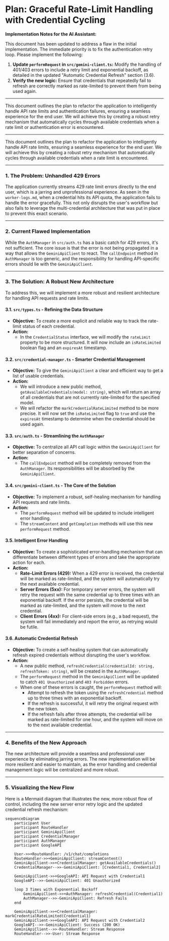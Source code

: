 # Plan: Graceful Rate-Limit Handling with Credential Cycling

**Implementation Notes for the AI Assistant:**

This document has been updated to address a flaw in the initial implementation. The immediate priority is to fix the authentication retry loop. Please implement the following:

1.  **Update `performRequest` in `src/gemini-client.ts`:** Modify the handling of 401/403 errors to include a retry limit and exponential backoff, as detailed in the updated "Automatic Credential Refresh" section (3.6).
2.  **Verify the new logic:** Ensure that credentials that repeatedly fail to refresh are correctly marked as rate-limited to prevent them from being used again.
---

This document outlines the plan to refactor the application to intelligently handle API rate limits and authentication failures, ensuring a seamless experience for the end user. We will achieve this by creating a robust retry mechanism that automatically cycles through available credentials when a rate limit or authentication error is encountered.

---

This document outlines the plan to refactor the application to intelligently handle API rate limits, ensuring a seamless experience for the end user. We will achieve this by creating a robust retry mechanism that automatically cycles through available credentials when a rate limit is encountered.

---

### **1. The Problem: Unhandled 429 Errors**

The application currently streams 429 rate limit errors directly to the end user, which is a jarring and unprofessional experience. As seen in the `worker-logs.md`, when a credential hits its API quota, the application fails to handle the error gracefully. This not only disrupts the user's workflow but also fails to leverage the multi-credential architecture that was put in place to prevent this exact scenario.

---

### **2. Current Flawed Implementation**

While the `AuthManager` in `src/auth.ts` has a basic catch for 429 errors, it's not sufficient. The core issue is that the error is not being propagated in a way that allows the `GeminiApiClient` to react. The `callEndpoint` method in `AuthManager` is too generic, and the responsibility for handling API-specific errors should lie with the `GeminiApiClient`.

---

### **3. The Solution: A Robust New Architecture**

To address this, we will implement a more robust and resilient architecture for handling API requests and rate limits.

#### **3.1. `src/types.ts` - Refining the Data Structure**

-   **Objective:** To create a more explicit and reliable way to track the rate-limit status of each credential.
-   **Action:**
    -   In the `CredentialStatus` interface, we will modify the `rateLimit` property to be more structured. It will now include an `isRateLimited` boolean flag and an `expiresAt` timestamp.

#### **3.2. `src/credential-manager.ts` - Smarter Credential Management**

-   **Objective:** To give the `GeminiApiClient` a clear and efficient way to get a list of usable credentials.
-   **Action:**
    -   We will introduce a new public method, `getAvailableCredentials(model: string)`, which will return an array of all credentials that are not currently rate-limited for the specified model.
    -   We will refactor the `markCredentialRateLimited` method to be more precise. It will now set the `isRateLimited` flag to `true` and use the `expiresAt` timestamp to determine when the credential should be used again.

#### **3.3. `src/auth.ts` - Streamlining the `AuthManager`**

-   **Objective:** To centralize all API call logic within the `GeminiApiClient` for better separation of concerns.
-   **Action:**
    -   The `callEndpoint` method will be completely removed from the `AuthManager`. Its responsibilities will be absorbed by the `GeminiApiClient`.

#### **3.4. `src/gemini-client.ts` - The Core of the Solution**

-   **Objective:** To implement a robust, self-healing mechanism for handling API requests and rate limits.
-   **Action:**
    -   The `performRequest` method will be updated to include intelligent error handling.
    -   The `streamContent` and `getCompletion` methods will use this new `performRequest` method.

#### **3.5. Intelligent Error Handling**

-   **Objective:** To create a sophisticated error-handling mechanism that can differentiate between different types of errors and take the appropriate action for each.
-   **Action:**
    -   **Rate-Limit Errors (429):** When a 429 error is received, the credential will be marked as rate-limited, and the system will automatically try the next available credential.
    -   **Server Errors (5xx):** For temporary server errors, the system will retry the request with the same credential up to three times with an exponential backoff. If the error persists, the credential will be marked as rate-limited, and the system will move to the next credential.
    -   **Client Errors (4xx):** For client-side errors (e.g., a bad request), the system will fail immediately and report the error, as retrying would be futile.

#### **3.6. Automatic Credential Refresh**

-   **Objective:** To create a self-healing system that can automatically refresh expired credentials without disrupting the user's workflow.
-   **Action:**
    -   A new public method, `refreshCredential(credentialId: string, refreshToken: string)`, will be created in the `AuthManager`.
    -   The `performRequest` method in the `GeminiApiClient` will be updated to catch `401 Unauthorized` and `403 Forbidden` errors.
    -   When one of these errors is caught, the `performRequest` method will:
        -   Attempt to refresh the token using the `refreshCredential` method up to three times with an exponential backoff.
        -   If the refresh is successful, it will retry the original request with the new token.
        -   If the refresh fails after three attempts, the credential will be marked as rate-limited for one hour, and the system will move on to the next available credential.

---

### **4. Benefits of the New Approach**

The new architecture will provide a seamless and professional user experience by eliminating jarring errors. The new implementation will be more resilient and easier to maintain, as the error handling and credential management logic will be centralized and more robust.

---

### **5. Visualizing the New Flow**

Here is a Mermaid diagram that illustrates the new, more robust flow of control, including the new server error retry logic and the updated credential refresh mechanism:

```mermaid
sequenceDiagram
    participant User
    participant RouteHandler
    participant GeminiApiClient
    participant CredentialManager
    participant AuthManager
    participant GoogleAPI

    User->>+RouteHandler: /v1/chat/completions
    RouteHandler->>+GeminiApiClient: streamContent()
    GeminiApiClient->>+CredentialManager: getAvailableCredentials()
    CredentialManager-->>-GeminiApiClient: [Credential1, Credential2]
    
    GeminiApiClient->>+GoogleAPI: API Request with Credential1
    GoogleAPI-->>-GeminiApiClient: 401 Unauthorized

    loop 3 Times with Exponential Backoff
        GeminiApiClient->>+AuthManager: refreshCredential(Credential1)
        AuthManager-->>-GeminiApiClient: Refresh Fails
    end

    GeminiApiClient->>+CredentialManager: markCredentialRateLimited(Credential1)
    GeminiApiClient->>+GoogleAPI: API Request with Credential2
    GoogleAPI-->>-GeminiApiClient: Success (200 OK)
    GeminiApiClient-->>-RouteHandler: Stream Response
    RouteHandler-->>-User: Stream Response
